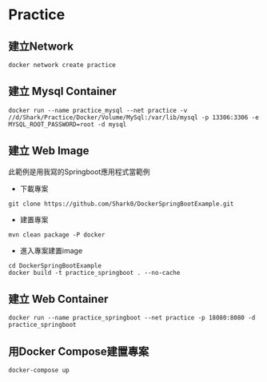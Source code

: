 # Practice

## 建立Network
```
docker network create practice
```

## 建立 Mysql Container

```
docker run --name practice_mysql --net practice -v //d/Shark/Practice/Docker/Volume/MySql:/var/lib/mysql -p 13306:3306 -e MYSQL_ROOT_PASSWORD=root -d mysql
```

## 建立 Web Image
此範例是用我寫的Springboot應用程式當範例
* 下載專案
```
git clone https://github.com/Shark0/DockerSpringBootExample.git
```
* 建置專案
```
mvn clean package -P docker
```
* 進入專案建置image
```
cd DockerSpringBootExample
docker build -t practice_springboot . --no-cache
```

## 建立 Web Container
```
docker run --name practice_springboot --net practice -p 18080:8080 -d practice_springboot
```

## 用Docker Compose建置專案
```
docker-compose up
```